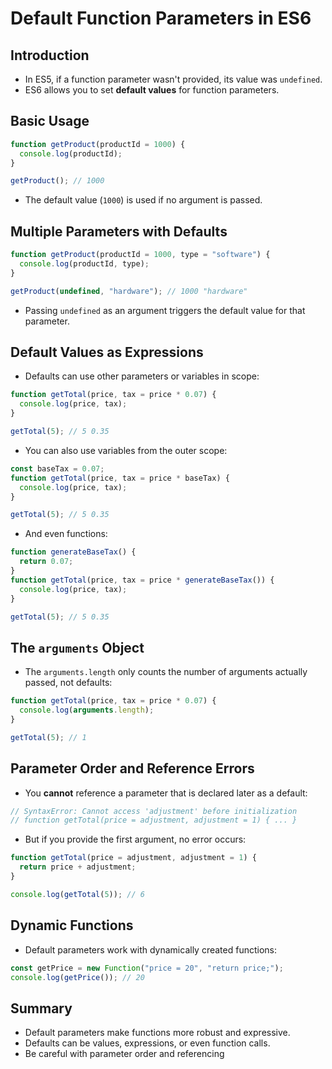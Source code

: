 # Default Function Parameters in ES6

## Introduction

- In ES5, if a function parameter wasn't provided, its value was `undefined`.
- ES6 allows you to set **default values** for function parameters.

## Basic Usage

```js
function getProduct(productId = 1000) {
  console.log(productId);
}

getProduct(); // 1000
```

- The default value (`1000`) is used if no argument is passed.

## Multiple Parameters with Defaults

```js
function getProduct(productId = 1000, type = "software") {
  console.log(productId, type);
}

getProduct(undefined, "hardware"); // 1000 "hardware"
```

- Passing `undefined` as an argument triggers the default value for that parameter.

## Default Values as Expressions

- Defaults can use other parameters or variables in scope:

```js
function getTotal(price, tax = price * 0.07) {
  console.log(price, tax);
}

getTotal(5); // 5 0.35
```

- You can also use variables from the outer scope:

```js
const baseTax = 0.07;
function getTotal(price, tax = price * baseTax) {
  console.log(price, tax);
}

getTotal(5); // 5 0.35
```

- And even functions:

```js
function generateBaseTax() {
  return 0.07;
}
function getTotal(price, tax = price * generateBaseTax()) {
  console.log(price, tax);
}

getTotal(5); // 5 0.35
```

## The `arguments` Object

- The `arguments.length` only counts the number of arguments actually passed, not defaults:

```js
function getTotal(price, tax = price * 0.07) {
  console.log(arguments.length);
}

getTotal(5); // 1
```

## Parameter Order and Reference Errors

- You **cannot** reference a parameter that is declared later as a default:

```js
// SyntaxError: Cannot access 'adjustment' before initialization
// function getTotal(price = adjustment, adjustment = 1) { ... }
```

- But if you provide the first argument, no error occurs:

```js
function getTotal(price = adjustment, adjustment = 1) {
  return price + adjustment;
}

console.log(getTotal(5)); // 6
```

## Dynamic Functions

- Default parameters work with dynamically created functions:

```js
const getPrice = new Function("price = 20", "return price;");
console.log(getPrice()); // 20
```

## Summary

- Default parameters make functions more robust and expressive.
- Defaults can be values, expressions, or even function calls.
- Be careful with parameter order and referencing